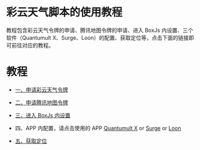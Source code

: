 # 彩云天气脚本的使用教程

教程包含彩云天气令牌的申请、腾讯地图令牌的申请、进入 BoxJs 内设置、三个软件（Quantumult X、Surge、Loon）的配置、获取定位等，点击下面的链接即可前往对应的教程。

# 教程

- [一、申请彩云天气令牌](https://github.com/chiupam/tutorial/blob/master/caiyun/caiyun_api.md)

- [二、申请腾讯地图令牌](https://github.com/chiupam/tutorial/blob/master/caiyun/tencent_api.md)

- [三、进入 BoxJs 内设置](https://github.com/chiupam/tutorial/blob/master/caiyun/BoxJS.md)

- 四、APP 内配置，请点击使用的 APP [Quantumult X](https://github.com/chiupam/tutorial/blob/master/caiyun/QuantumultX.md) or [Surge](https://github.com/chiupam/tutorial/blob/master/caiyun/Surge.md) or [Loon](https://github.com/chiupam/tutorial/blob/master/caiyun/Loon.md)

- [五、获取定位](https://github.com/chiupam/tutorial/blob/master/caiyun/location.md)
